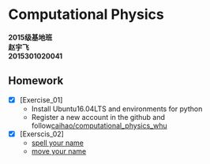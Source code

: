 # Computational Physics
__2015级基地班__       
__赵宇飞__       
__2015301020041__  

## Homework
- [x] [Exercise_01]
   + Install Ubuntu16.04LTS and environments for python
   + Register a new account in the github and follow[caihao/computational_physics_whu](https://github.com/caihao/computational_physics_whu)
- [x] [Exerscis_02]
   - [spell your name](https://github.com/Monotone1997/computationalphysics_N2015301020041/blob/master/homework_2.py)
   - [move your name]()


